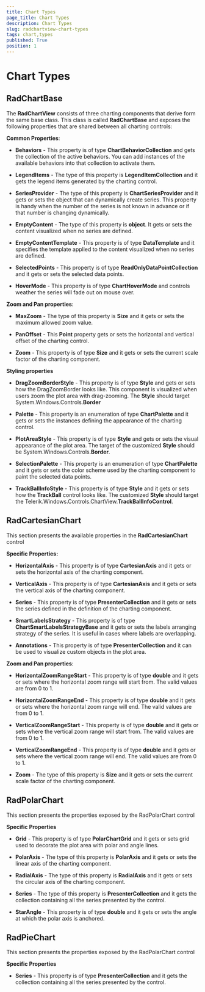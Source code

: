 ```yaml
---
title: Chart Types
page_title: Chart Types
description: Chart Types
slug: radchartview-chart-types
tags: chart,types
published: True
position: 1
---
```


# Chart Types

## RadChartBase

The __RadChartView__ consists of three charting components that derive form the same base class. This class is called __RadChartBase__ and exposes the following properties that are shared between all charting controls:        

__Common Properties__:
        

* __Behaviors__ - This property is of type __ChartBehaviorCollection__ and gets the collection of the active behaviors. You can add instances of the available behaviors into that collection to activate them.            

* __LegendItems__ - The type of this property is __LegendItemCollection__ and it gets the legend items generated by the charting control.            

* __SeriesProvider__ - The type of this property is __ChartSeriesProvider__ and it gets or sets the object that can dynamically create series. This property is handy when the number of the series is not known in advance or if that number is changing dynamically.            

* __EmptyContent__ - The type of this property is __object__. It gets or sets the content visualized when no series are defined.            

* __EmptyContentTemplate__ - This property is of type __DataTemplate__ and it specifies the template applied to the content visualized when no series are defined.            

* __SelectedPoints__ - This property is of type __ReadOnlyDataPointCollection__ and it gets or sets the selected data points.            

* __HoverMode__ - This property is of type __ChartHoverMode__ and controls weather the series will fade out on mouse over.            

__Zoom and Pan properties__:        

* __MaxZoom__ - The type of this property is __Size__ and it gets or sets the maximum allowed zoom value.            

* __PanOffset__ - This __Point__ property gets or sets the horizontal and vertical offset of the charting control.            

* __Zoom__ - This property is of type __Size__ and it gets or sets the current scale factor of the charting component.            

__Styling properties__

* __DragZoomBorderStyle__ - This property is of type __Style__ and gets or sets how the DragZoomBorder looks like. This component is visualized when users zoom the plot area with drag-zooming. The __Style__ should target System.Windows.Controls.__Border__

* __Palette__ - This property is an enumeration of type __ChartPalette__ and it gets or sets the instances defining the appearance of the charting control.            

* __PlotAreaStyle__ - This property is of type __Style__ and gets or sets the visual appearance of the plot area. The target of the customized __Style__ should be System.Windows.Controls.__Border__.
            
* __SelectionPalette__ - This property is an enumeration of type __ChartPalette__ and it gets or sets the color scheme used by the charting component to paint the selected data points.            

* __TrackBallInfoStyle__ - This property is of type __Style__ and it gets or sets how the __TrackBall__ control looks like. The customized __Style__ should target the Telerik.Windows.Controls.ChartView.__TrackBallInfoControl__.            

## RadCartesianChart

This section presents the available properties in the __RadCartesianChart__ control       

__Specific Properties:__

* __HorizontalAxis__ - This property is of type __CartesianAxis__ and it gets or sets the horizontal axis of the charting component.
            

* __VerticalAxis__ - This property is of type __CartesianAxis__ and it gets or sets the vertical axis of the charting component.
            

* __Series__ - This property is of type __PresenterCollection<CartesianSeries>__ and it gets or sets the series defined in the definition of the charting component.
            

* __SmartLabelsStrategy__ - This property is of type __ChartSmartLabelsStrategyBase__ and it gets or sets the labels arranging strategy of the series. It is useful in cases where labels are overlapping.
            

* __Annotations__ - This property is of type __PresenterCollection<CartesianChartAnnotation>__ and it can be used to visualize custom objects in the plot area.
            

__Zoom and Pan properties__:
        

* __HorizontalZoomRangeStart__ - This property is of type __double__ and it gets or sets where the horizontal zoom range will start from. The valid values are from 0 to 1.
            

* __HorizontalZoomRangeEnd__ - This property is of type __double__ and it gets or sets where the horizontal zoom range will end. The valid values are from 0 to 1.
            

* __VerticalZoomRangeStart__ - This property is of type __double__ and it gets or sets where the vertical zoom range will start from. The valid values are from 0 to 1.
            

* __VerticalZoomRangeEnd__ - This property is of type __double__ and it gets or sets where the vertical zoom range will end. The valid values are from 0 to 1.
            

* __Zoom__ - The type of this property is __Size__ and it gets or sets the current scale factor of the charting component.
            

## RadPolarChart

This section presents the properties exposed by the RadPolarChart control

__Specific Properties__

* __Grid__ - This property is of type __PolarChartGrid__ and it gets or sets grid used to decorate the plot area with polar and angle lines.
            

* __PolarAxis__ - The type of this property is __PolarAxis__ and it gets or sets the linear axis of the charting component.
            

* __RadialAxis__ - The type of this property is __RadialAxis__ and it gets or sets the circular axis of the charting component.
            

* __Series__ - The type of this property is __PresenterCollection<PolarSeries>__ and it gets the collection containing all the series presented by the control.
            

* __StarAngle__ - This property is of type __double__ and it gets or sets the angle at which the polar axis is anchored.
            

## RadPieChart

This section presents the properties exposed by the RadPolarChart control

__Specific Properties__

* __Series__ - This property is of type __PresenterCollection<PieSeries>__ and it gets the collection containing all the series presented by the control.
            

